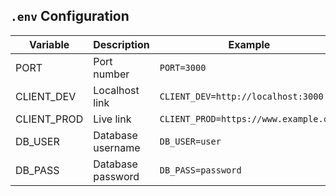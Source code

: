 

## `.env` Configuration

| Variable    | Description                | Example                           |
| ----------- | -------------------------- | --------------------------------- |
| PORT        | Port number                | `PORT=3000`                       |
| CLIENT_DEV  | Localhost   link              | `CLIENT_DEV=http://localhost:3000` |
| CLIENT_PROD | Live link      | `CLIENT_PROD=https://www.example.com` |
| DB_USER     | Database username          | `DB_USER=user`                  |
| DB_PASS     | Database password          | `DB_PASS=password`              |
